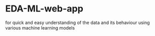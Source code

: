 # EDA-ML-web-app
for quick and easy understanding of the data and its behaviour using various machine learning models
